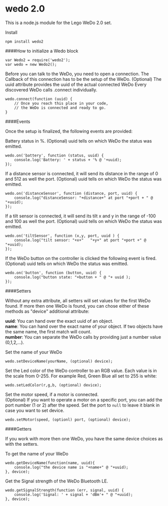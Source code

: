# wedo 2.0

This is a node.js module for the Lego WeDo 2.0 set.

Install

~~~~
npm install wedo2
~~~~
    

####How to initialize a Wedo block
~~~~
var Wedo2 = require('wedo2');
var wedo = new Wedo2();
~~~~

Before you can talk to the WeDo, you need to open a connection.
The Callback of this connection has to be the setup of the WeDo.
(Optional) The uuid attribute provides the uuid of the actual connected WeDo
Every discovered WeDo calls .connect individually.

~~~~
wedo.connect(function (uuid) {
	// Once you reach this place in your code,
	// the WeDo is connected and ready to go.
}
~~~~

####Events

Once the setup is finalized, the following events are provided:

Battery status in %. (Optional) uuid tells on which WeDo the status was emitted.
~~~~
wedo.on('battery', function (status, uuid) {
    console.log('Battery: ' + status + '% @ '+uuid);
});
~~~~

If a distance sensor is connected, it will send its 
distance in the range of 0 and 512 as well the port.  (Optional) uuid tells on which WeDo the status was emitted.
~~~~
wedo.on('distanceSensor', function (distance, port, uuid) {
	console.log("distanceSensor: "+distance+" at port "+port + " @ "+uuid);
});
~~~~

If a tilt sensor is connected, it will send its 
tilt x and y in the range of -100 and 100 as well the port.  (Optional) uuid tells on which WeDo the status was emitted.

~~~~
wedo.on('tiltSensor', function (x,y, port, uuid ) {
    console.log("tilt sensor: "+x+"   "+y+" at port "+port +" @ "+uuid);
});
~~~~

If the WeDo button on the controller is clicked the following event is fired.  (Optional) uuid tells on which WeDo the status was emitted.
~~~~
wedo.on('button', function (button, uuid) {
	console.log("button state: "+button + " @ "+ uuid );
});
~~~~

####Setters

Without any extra attribute, all setters will set values for the first WeDo found.
If more then one WeDo is found, you can chose either of these methods as "device" additional attribute:

<b>uuid</b>: You can hand over the exact uuid of an object.<br>
<b>name</b>: You can hand over the exact name of your object. If two objects have the same name, the first match will count.<br>
<b>number</b>: You can separate the WeDo calls by providing just a number value (0,1,2,...).

Set the name of your WeDo
~~~~
wedo.setDeviceName(yourName, (optional) device);
~~~~

Set the Led color of the WeDo controller to an RGB value.
Each value is in the scale from 0-255.
For example Red, Green Blue all set to 255 is white:
~~~~
wedo.setLedColor(r,g,b, (optional) device); 
~~~~

Set the motor speed, if a motor is connected.<br>
(Optional) If you want to operate a motor on a specific port,
you can add the port number (1 or 2) after the speed.
Set the port to ```null``` to leave it blank in case you want to set device.
~~~~
wedo.setMotor(speed, (optionl) port, (optional) device);
~~~~


####Getters	
		
If you work with more then one WeDo, you have the same device choices as with the setters.		
		
To get the name of your WeDo

~~~~		
wedo.getDeviceName(function(name, uuid){
    console.log("the device name is "+name+" @ "+uuid);
}, device);
~~~~

Get the Signal strength of the WeDo Bluetooth LE.

~~~~
wedo.getSignalStrength(function (err, signal, uuid) {
	console.log('Signal: ' + signal + 'dBm'+ " @ "+uuid);
}, device);
~~~~